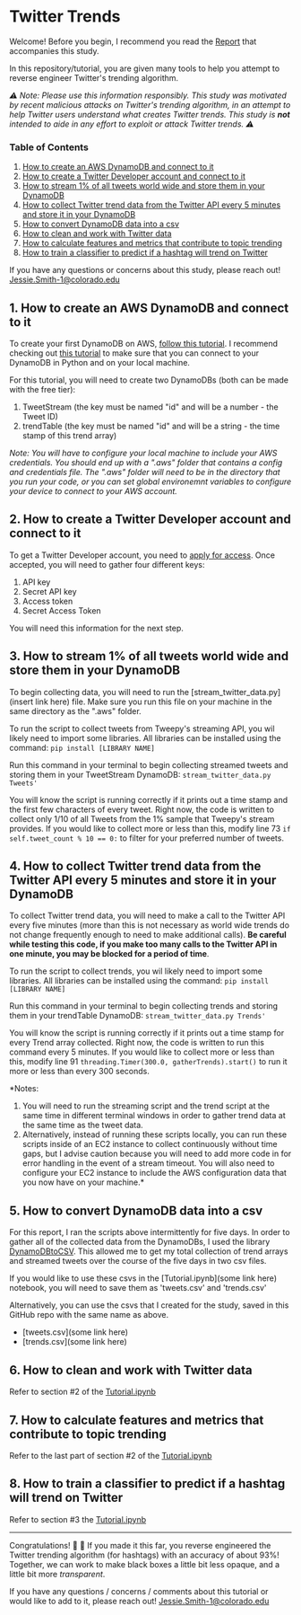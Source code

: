 # Twitter Trends

Welcome! Before you begin, I recommend you read the [Report](https://github.com/jesmith14/TwitterTrends/blob/master/Report.pdf) that accompanies this study.

In this repository/tutorial, you are given many tools to help you attempt to reverse engineer Twitter's trending algorithm.

*:warning: Note: Please use this information responsibly. This study was motivated by recent malicious attacks on Twitter's trending algorithm, in an attempt to help Twitter users understand what creates Twitter trends. This study is **not** intended to aide in any effort to exploit or attack Twitter trends. :warning:*

### Table of Contents
1. [How to create an AWS DynamoDB and connect to it](#1-how-to-create-an-aws-dynamodb-and-connect-to-it)
2. [How to create a Twitter Developer account and connect to it](#2-how-to-create-a-twitter-developer-account-and-connect-to-it)
3. [How to stream 1% of all tweets world wide and store them in your DynamoDB](#3-how-to-stream-1-of-all-tweets-world-wide-and-store-them-in-your-dynamodb)
4. [How to collect Twitter trend data from the Twitter API every 5 minutes and store it in your DynamoDB](#4-how-to-collect-twitter-trend-data-from-the-twitter-api-every-5-minutes-and-store-it-in-your-dynamodb)
5. [How to convert DynamoDB data into a csv](#5-how-to-convert-dynamodb-data-into-a-csv)
6. [How to clean and work with Twitter data](#6-how-to-clean-and-work-with-twitter-data)
7. [How to calculate features and metrics that contribute to topic trending](#7-how-to-calculate-features-and-metrics-that-contribute-to-topic-trending)
8. [How to train a classifier to predict if a hashtag will trend on Twitter](#8-how-to-train-a-classifier-to-predict-if-a-hashtag-will-trend-on-twitter)

If you have any questions or concerns about this study, please reach out! Jessie.Smith-1@colorado.edu

## 1. How to create an AWS DynamoDB and connect to it
To create your first DynamoDB on AWS, [follow this tutorial](https://docs.aws.amazon.com/amazondynamodb/latest/developerguide/SettingUp.DynamoWebService.html). I recommend checking out [this tutorial](https://docs.aws.amazon.com/amazondynamodb/latest/developerguide/GettingStarted.Python.html) to make sure that you can connect to your DynamoDB in Python and on your local machine.

For this tutorial, you will need to create two DynamoDBs (both can be made with the free tier):
1. TweetStream (the key must be named "id" and will be a number - the Tweet ID)
2. trendTable (the key must be named "id" and will be a string - the time stamp of this trend array)

*Note: You will have to configure your local machine to include your AWS credentials. You should end up with a ".aws" folder that contains a config and credentials file. The ".aws" folder will need to be in the directory that you run your code, or you can set global environemnt variables to configure your device to connect to your AWS account.*

## 2. How to create a Twitter Developer account and connect to it

To get a Twitter Developer account, you need to [apply for access](https://developer.twitter.com/en/apply-for-access). Once accepted, you will need to gather four different keys:
1. API key
2. Secret API key
3. Access token
4. Secret Access Token

You will need this information for the next step.

## 3. How to stream 1% of all tweets world wide and store them in your DynamoDB

To begin collecting data, you will need to run the [stream_twitter_data.py](insert link here) file. Make sure you run this file on your machine in the same directory as the ".aws" folder.

To run the script to collect tweets from Tweepy's streaming API, you wil likely need to import some libraries. All libraries can be installed using the command: `pip install [LIBRARY NAME]`

Run this command in your terminal to begin collecting streamed tweets and storing them in your TweetStream DynamoDB:
`stream_twitter_data.py Tweets'`

You will know the script is running correctly if it prints out a time stamp and the first few characters of every tweet. Right now, the code is written to collect only 1/10 of all Tweets from the 1% sample that Tweepy's stream provides. If you would like to collect more or less than this, modify line 73 `if self.tweet_count % 10 == 0:` to filter for your preferred number of tweets.

## 4. How to collect Twitter trend data from the Twitter API every 5 minutes and store it in your DynamoDB

To collect Twitter trend data, you will need to make a call to the Twitter API every five minutes (more than this is not necessary as world wide trends do not change frequently enough to need to make additional calls). **Be careful while testing this code, if you make too many calls to the Twitter API in one minute, you may be blocked for a period of time**.

To run the script to collect trends, you wil likely need to import some libraries. All libraries can be installed using the command: `pip install [LIBRARY NAME]`

Run this command in your terminal to begin collecting trends and storing them in your trendTable DynamoDB:
`stream_twitter_data.py Trends'`

You will know the script is running correctly if it prints out a time stamp for every Trend array collected. Right now, the code is written to run this command every 5 minutes. If you would like to collect more or less than this, modify line 91 `threading.Timer(300.0, gatherTrends).start()` to run it more or less than every 300 seconds.

*Notes: 
1. You will need to run the streaming script and the trend script at the same time in different terminal windows in order to gather trend data at the same time as the tweet data.
2. Alternatively, instead of running these scripts locally, you can run these scripts inside of an EC2 instance to collect continuously without time gaps, but I advise caution because you will need to add more code in for error handling in the event of a stream timeout. You will also need to configure your EC2 instance to include the AWS configuration data that you now have on your machine.*

## 5. How to convert DynamoDB data into a csv

For this report, I ran the scripts above intermittently for five days. In order to gather all of the collected data from the DynamoDBs, I used the library [DynamoDBtoCSV](https://github.com/edasque/DynamoDBtoCSV). This allowed me to get my total collection of trend arrays and streamed tweets over the course of the five days in two csv files.

If you would like to use these csvs in the [Tutorial.ipynb](some link here) notebook, you will need to save them as 'tweets.csv' and 'trends.csv'

Alternatively, you can use the csvs that I created for the study, saved in this GitHub repo with the same name as above.
- [tweets.csv](some link here)
- [trends.csv](some link here)

## 6. How to clean and work with Twitter data
Refer to section #2 of the [Tutorial.ipynb](https://github.com/jesmith14/TwitterTrends/blob/master/Tutorial.ipynb)

## 7. How to calculate features and metrics that contribute to topic trending
Refer to the last part of section #2 of the [Tutorial.ipynb](https://github.com/jesmith14/TwitterTrends/blob/master/Tutorial.ipynb)

## 8. How to train a classifier to predict if a hashtag will trend on Twitter
Refer to section #3 the [Tutorial.ipynb](https://github.com/jesmith14/TwitterTrends/blob/master/Tutorial.ipynb)

<hr/>

Congratulations! :tada: :confetti_ball: If you made it this far, you reverse engineered the Twitter trending algorithm (for hashtags) with an accuracy of about 93%! Together, we can work to make black boxes a little bit less opaque, and a little bit more *transparent*.

If you have any questions / concerns / comments about this tutorial or would like to add to it, please reach out! Jessie.Smith-1@colorado.edu
